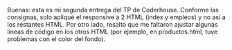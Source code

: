 Buenas: esta es mi segunda entrega del TP de Coderhouse. Conforme las consignas, solo apliqué el responsive a 2 HTML (index y empleos) y no así a los restantes HTML. Por otro lado, resalto que me faltaron ajustar algunas líneas de código en los otros HTML (por ejemplo, en productos.html, tuve problemas con el color del fondo).
